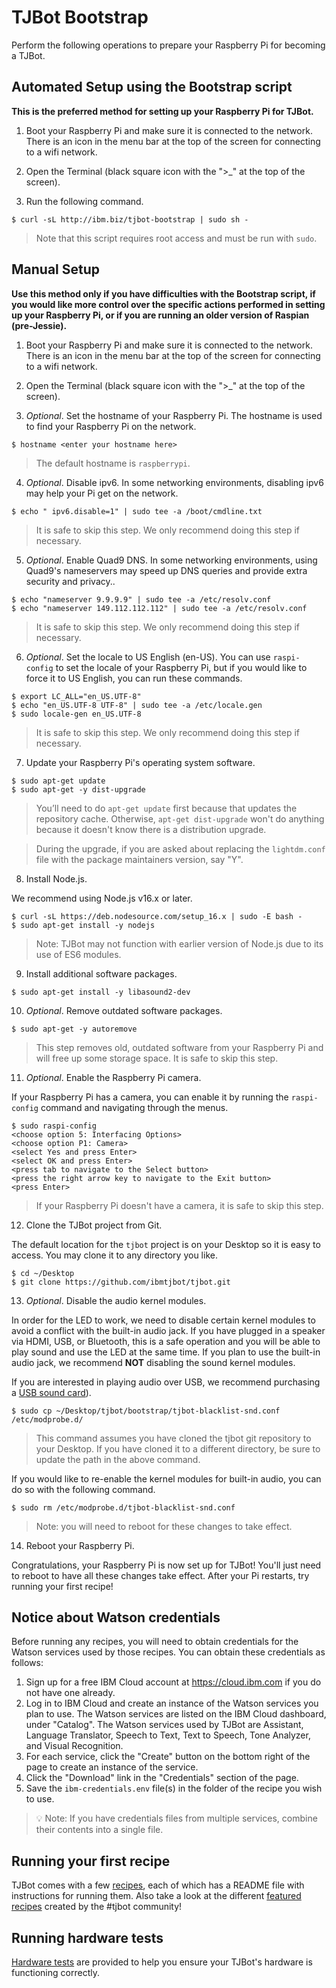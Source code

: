 # TJBot Bootstrap

Perform the following operations to prepare your Raspberry Pi for becoming a TJBot.

## Automated Setup using the Bootstrap script

**This is the preferred method for setting up your Raspberry Pi for TJBot.**

1. Boot your Raspberry Pi and make sure it is connected to the network. There is an icon in the menu bar at the top of the screen for connecting to a wifi network.

2. Open the Terminal (black square icon with the ">\_" at the top of the screen).

3. Run the following command.

```
$ curl -sL http://ibm.biz/tjbot-bootstrap | sudo sh -
```

> Note that this script requires root access and must be run with `sudo`.

## Manual Setup

**Use this method only if you have difficulties with the Bootstrap script, if you would like more control over the specific actions performed in setting up your Raspberry Pi, or if you are running an older version of Raspian (pre-Jessie).**

1. Boot your Raspberry Pi and make sure it is connected to the network. There is an icon in the menu bar at the top of the screen for connecting to a wifi network.

2. Open the Terminal (black square icon with the ">\_" at the top of the screen).

3. _Optional_. Set the hostname of your Raspberry Pi. The hostname is used to find your Raspberry Pi on the network.

```
$ hostname <enter your hostname here>
```

> The default hostname is `raspberrypi`.

4. _Optional_. Disable ipv6. In some networking environments, disabling ipv6 may help your Pi get on the network.

```
$ echo " ipv6.disable=1" | sudo tee -a /boot/cmdline.txt
```

> It is safe to skip this step. We only recommend doing this step if necessary.

5. _Optional_. Enable Quad9 DNS. In some networking environments, using Quad9's nameservers may speed up DNS queries and provide extra security and privacy..

```
$ echo "nameserver 9.9.9.9" | sudo tee -a /etc/resolv.conf
$ echo "nameserver 149.112.112.112" | sudo tee -a /etc/resolv.conf
```

> It is safe to skip this step. We only recommend doing this step if necessary.

6. _Optional_. Set the locale to US English (en-US). You can use `raspi-config` to set the locale of your Raspberry Pi, but if you would like to force it to US English, you can run these commands.

```
$ export LC_ALL="en_US.UTF-8"
$ echo "en_US.UTF-8 UTF-8" | sudo tee -a /etc/locale.gen
$ sudo locale-gen en_US.UTF-8
```

> It is safe to skip this step. We only recommend doing this step if necessary.

7. Update your Raspberry Pi's operating system software.

```
$ sudo apt-get update
$ sudo apt-get -y dist-upgrade
```

> You’ll need to do `apt-get update` first because that updates the repository cache. Otherwise, `apt-get dist-upgrade` won't do anything because it doesn't know there is a distribution upgrade.

> During the upgrade, if you are asked about replacing the `lightdm.conf` file with the package maintainers version, say "Y".

8. Install Node.js.

We recommend using Node.js v16.x or later.

```
$ curl -sL https://deb.nodesource.com/setup_16.x | sudo -E bash -
$ sudo apt-get install -y nodejs
```

> Note: TJBot may not function with earlier version of Node.js due to its use of ES6 modules.

9. Install additional software packages.

```
$ sudo apt-get install -y libasound2-dev 
```

10. _Optional_. Remove outdated software packages.

```
$ sudo apt-get -y autoremove
```

> This step removes old, outdated software from your Raspberry Pi and will free up some storage space. It is safe to skip this step.

11. _Optional_. Enable the Raspberry Pi camera.

If your Raspberry Pi has a camera, you can enable it by running the `raspi-config` command and navigating through the menus.

```
$ sudo raspi-config
<choose option 5: Interfacing Options>
<choose option P1: Camera>
<select Yes and press Enter>
<select OK and press Enter>
<press tab to navigate to the Select button>
<press the right arrow key to navigate to the Exit button>
<press Enter>
```

> If your Raspberry Pi doesn't have a camera, it is safe to skip this step.

12. Clone the TJBot project from Git.

The default location for the `tjbot` project is on your Desktop so it is easy to access. You may clone it to any directory you like.

```
$ cd ~/Desktop
$ git clone https://github.com/ibmtjbot/tjbot.git
```

13. _Optional_. Disable the audio kernel modules.

In order for the LED to work, we need to disable certain kernel modules to avoid a conflict with the built-in audio jack. If you have plugged in a speaker via HDMI, USB, or Bluetooth, this is a safe operation and you will be able to play sound and use the LED at the same time. If you plan to use the built-in audio jack, we recommend **NOT** disabling the sound kernel modules.

If you are interested in playing audio over USB, we recommend purchasing a [USB sound card](https://www.amazon.com/Virtual-Channel-Audio-Adapter-Notebook/dp/B00M3UWE3Q/)).

```
$ sudo cp ~/Desktop/tjbot/bootstrap/tjbot-blacklist-snd.conf /etc/modprobe.d/
```

> This command assumes you have cloned the tjbot git repository to your Desktop. If you have cloned it to a different directory, be sure to update the path in the above command.

If you would like to re-enable the kernel modules for built-in audio, you can do so with the following command.

```
$ sudo rm /etc/modprobe.d/tjbot-blacklist-snd.conf
```

> Note: you will need to reboot for these changes to take effect.

14. Reboot your Raspberry Pi.

Congratulations, your Raspberry Pi is now set up for TJBot!  You'll just need to reboot to have all these changes take effect. After your Pi restarts, try running your first recipe!

## Notice about Watson credentials
Before running any recipes, you will need to obtain credentials for the Watson services used by those recipes. You can obtain these credentials as follows:

1. Sign up for a free IBM Cloud account at https://cloud.ibm.com if you do not have one already.
2. Log in to IBM Cloud and create an instance of the Watson services you plan to use. The Watson services are listed on the IBM Cloud dashboard, under "Catalog". The Watson services used by TJBot are Assistant, Language Translator, Speech to Text, Text to Speech, Tone Analyzer, and Visual Recognition.
3. For each service, click the "Create" button on the bottom right of the page to create an instance of the service.
4. Click the "Download" link in the "Credentials" section of the page.
5. Save the `ibm-credentials.env` file(s) in the folder of the recipe you wish to use.

> 💡 Note: If you have credentials files from multiple services, combine their contents into a single file.

## Running your first recipe
TJBot comes with a few [recipes](https://github.com/ibmtjbot/tjbot/tree/master/recipes), each of which has a README file with instructions for running them. Also take a look at the different [featured recipes](https://github.com/ibmtjbot/tjbot/tree/master/featured) created by the #tjbot community!

## Running hardware tests
[Hardware tests](../tests) are provided to help you ensure your TJBot's hardware is functioning correctly. 
